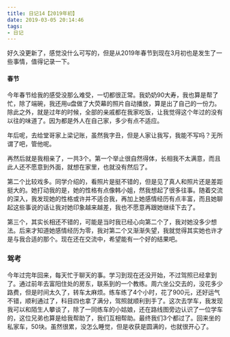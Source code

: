 ```yaml
---
title: 日记14【2019年初】
date: 2019-03-05 20:14:46
tags:
- 日记
---
```


好久没更新了，感觉没什么可写的，但是从2019年春节到现在3月初也是发生了一些事情，值得记录一下。

#### 春节

今年春节给我的感受没那么难受，一切都很正常。我奶奶90大寿，我也算是帮了忙，除了端碗，我还用u盘做了大荧幕的照片自动播放，算是出了自己的一份力。除此之外，就是过年的时候，全部的亲戚都在我家吃饭，让我觉得这个年过的没有以往的味道了。因为都是外人在自己家，多少有点不适应。

年后呢，去给堂哥家上梁记账，虽然我字丑，但是人家让我写，我能不写吗？无所谓了吧，管他呢。

再然后就是我相亲了，一共3个。第一个举止很自然得体，长相我不太满意，而且此人还不愿意到外面，就想在家里，也就没有然后了。

第二个比较戏多。同学介绍的，看照片是挺不错的，但是见了真人和照片还是差距挺大的。她打动我的是，她的性格有点像韩小姐，然我想起了很多往事。随着交流的深入，我发现她的性格或许并不适合我，再加上她感情经历有点丰富，而且她聊起这些事说的话让我对她印象越来越差，我也不愿意再跟她继续下去了。

第三个，其实长相还不错的，可能是当时我已经心向第二个了，我对她没多少想法。后来才知道她感情经历为零，我对第二个又渐渐失望，我就觉得其实她也许才是与我合适的那个。现在还在交流中，希望能有一个好的结果吧。

### 驾考

今年过完年回来，每天忙于聊天的事。学习到现在还没开始，不过驾照已经拿到了。通过前年去富阳住处的房东，联系到的一个教练。周六坐公交去的，没花多少路费，但是时间太久了，转车太麻烦。练车练了4个小时，花了900元，还好运气不错，顺利通过了，科目四也拿了满分，驾照就顺利到手了。这次去学车，我发现我可以和陌生人攀谈了，除了一同练车的小姑娘，还在路线图旁边认识了一位学车的，这位兄弟也算是给我帮助了，我们互相帮助。最终我们3个都过了。回来坐的私家车，50块。虽然很累，没怎么睡觉，但是收获是圆满的，也就很开心了。
